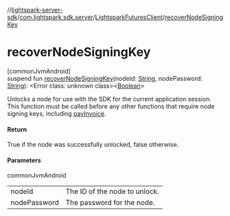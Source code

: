 //[lightspark-server-sdk](../../../index.md)/[com.lightspark.sdk.server](../index.md)/[LightsparkFuturesClient](index.md)/[recoverNodeSigningKey](recover-node-signing-key.md)

# recoverNodeSigningKey

[commonJvmAndroid]\
suspend fun [recoverNodeSigningKey](recover-node-signing-key.md)(nodeId: [String](https://kotlinlang.org/api/latest/jvm/stdlib/kotlin/-string/index.html), nodePassword: [String](https://kotlinlang.org/api/latest/jvm/stdlib/kotlin/-string/index.html)): &lt;Error class: unknown class&gt;&lt;[Boolean](https://kotlinlang.org/api/latest/jvm/stdlib/kotlin/-boolean/index.html)&gt;

Unlocks a node for use with the SDK for the current application session. This function must be called before any other functions that require node signing keys, including [payInvoice](pay-invoice.md).

#### Return

True if the node was successfully unlocked, false otherwise.

#### Parameters

commonJvmAndroid

| | |
|---|---|
| nodeId | The ID of the node to unlock. |
| nodePassword | The password for the node. |
